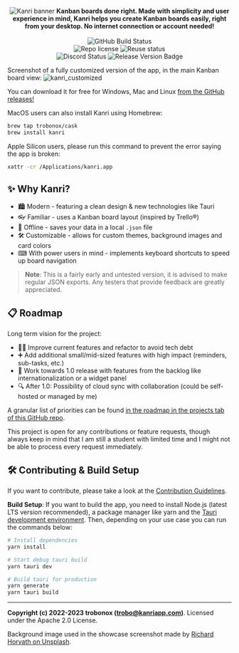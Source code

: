 <!--
SPDX-FileCopyrightText: Copyright (c) 2022-2023 trobonox <hello@trobo.tech>

SPDX-License-Identifier: Apache-2.0
-->

<p align="center">
    <img src="https://user-images.githubusercontent.com/57040351/220428500-12b485e6-a512-4642-a74a-65d31304fae1.png" alt="Kanri banner" />
    <b> Kanban boards done right. Made with simplicity and user experience in mind, Kanri helps you create Kanban boards easily, right from your desktop. No internet connection or account needed! </b>
    <br> <br>
    <img src="https://github.com/trobonox/kanri/actions/workflows/release.yml/badge.svg" alt="GitHub Build Status" />
    <br>
    <img src="https://img.shields.io/github/license/trobonox/kanri" alt="Repo license" />
    <img src="https://api.reuse.software/badge/github.com/trobonox/kanri" alt="Reuse status" />
    <br>
    <img src="https://img.shields.io/discord/965559337726656552" alt="Discord Status" />
    <img src="https://img.shields.io/github/v/release/trobonox/kanri" alt="Release Version Badge" />
</p>

Screenshot of a fully customized version of the app, in the main Kanban board view:
![kanri_customized](https://github.com/trobonox/kanri/assets/57040351/176922c7-8edf-4256-8eb3-ec4d03ad4f75)

You can download it for free for Windows, Mac and Linux [from the GitHub releases!](https://github.com/trobonox/kanri/releases)

MacOS users can also install Kanri using Homebrew:
```bash
brew tap trobonox/cask
brew install kanri
```

Apple Silicon users, please run this command to prevent the error saying the app is broken:
```bash
xattr -cr /Applications/kanri.app
```

## ✨ Why Kanri?
- 🏙 Modern - featuring a clean design & new technologies like Tauri
- 👓 Familiar - uses a Kanban board layout (inspired by Trello®)
- 🧾 Offline - saves your data in a local `.json` file
- 🛠 Customizable - allows for custom themes, background images and card colors
- ⌨ With power users in mind - implements keyboard shortcuts to speed up board navigation

> **Note**: This is a fairly early and untested version, it is advised to make regular JSON exports. Any testers that provide feedback are greatly appreciated.

## 📋 Roadmap
Long term vision for the project:
- 👷‍♂️ Improve current features and refactor to avoid tech debt
- ➕ Add additional small/mid-sized features with high impact (reminders, sub-tasks, etc.)
- 🚚 Work towards 1.0 release with features from the backlog like internationalization or a widget panel
- 🔍 After 1.0: Possibility of cloud sync with collaboration (could be self-hosted or managed by me)

A granular list of priorities can be found [in the roadmap in the projects tab of this GitHub repo](https://github.com/trobonox/kanri/projects).

This project is open for any contributions or feature requests, though always keep in mind that I am still a student with limited time and I might not be able to process every request immediately.

## 🛠 Contributing & Build Setup
If you want to contribute, please take a look at the [Contribution Guidelines](https://github.com/trobonox/kanri/blob/main/CONTRIBUTING.md).

**Build Setup**:
If you want to build the app, you need to install Node.js (latest LTS version recommended), a package manager like yarn and the [Tauri development environment](https://tauri.app/v1/guides/getting-started/prerequisites).
Then, depending on your use case you can run the commands below:

```bash
# Install dependencies
yarn install

# Start debug tauri build
yarn tauri dev

# Build tauri for production
yarn generate
yarn tauri build
```

---
**Copyright (c) 2022-2023 trobonox (trobo@kanriapp.com)**. Licensed under the Apache 2.0 License.

Background image used in the showcase screenshot made by [Richard Horvath on Unsplash](https://unsplash.com/photos/_nWaeTF6qo0).


